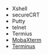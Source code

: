 - Xshell
- secureCRT
- Putty
- telnet
- Termius
- [MobaXterm](https://mobaxterm.mobatek.net/)
- [Terminus](https://github.com/eugeny/terminus)
